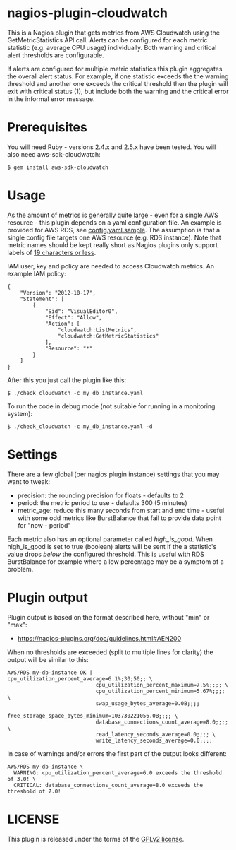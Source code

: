 # nagios-plugin-cloudwatch

This is a Nagios plugin that gets metrics from AWS Cloudwatch using the
GetMetricStatistics API call. Alerts can be configured for each metric
statistic (e.g. average CPU usage) individually. Both warning and critical
alert thresholds are configurable.

If alerts are configured for multiple metric statistics this plugin aggregates
the overall alert status. For example, if one statistic exceeds the the warning
threshold and another one exceeds the critical threshold then the plugin will
exit with critical status (1), but include both the warning and the critical
error in the informal error message.

# Prerequisites

You will need Ruby - versions 2.4.x and 2.5.x have been tested. You will also
need aws-sdk-cloudwatch:

    $ gem install aws-sdk-cloudwatch

# Usage

As the amount of metrics is generally quite large - even for a single AWS
resource - this plugin depends on a yaml configuration file. An example is
provided for AWS RDS, see [config.yaml.sample](config.yaml.sample). The
assumption is that a single config file targets one AWS resource (e.g. RDS
instance). Note that metric names should be kept really short as Nagios plugins
only support labels of [19 characters or less](https://nagios-plugins.org/doc/guidelines.html#AEN200).

IAM user, key and policy are needed to access Cloudwatch metrics. An
example IAM policy:

    {
        "Version": "2012-10-17",
        "Statement": [
            {
                "Sid": "VisualEditor0",
                "Effect": "Allow",
                "Action": [
                    "cloudwatch:ListMetrics",
                    "cloudwatch:GetMetricStatistics"
                ],
                "Resource": "*"
            }
        ]
    }

After this you just call the plugin like this:

    $ ./check_cloudwatch -c my_db_instance.yaml

To run the code in debug mode (not suitable for running in a monitoring
system):

    $ ./check_cloudwatch -c my_db_instance.yaml -d

# Settings

There are a few global (per nagios plugin instance) settings that you may want to tweak:

* precision: the rounding precision for floats - defaults to 2
* period: the metric period to use - defaults 300 (5 minutes)
* metric_age: reduce this many seconds from start and end time - useful with some odd metrics like BurstBalance that fail to provide data point for "now - period" 

Each metric also has an optional parameter called _high_is_good_. When
high_is_good is set to true (boolean) alerts will be sent if the a statistic's
value drops _below_ the configured threshold. This is useful with RDS
BurstBalance for example where a low percentage may be a symptom of a problem.

# Plugin output

Plugin output is based on the format described here, without "min" or "max":

* https://nagios-plugins.org/doc/guidelines.html#AEN200

When no thresholds are exceeded (split to multiple lines for clarity) the
output will be similar to this:

    AWS/RDS my-db-instance OK | cpu_utilization_percent_average=6.1%;30;50;; \
                                cpu_utilization_percent_maximum=7.5%;;;; \
                                cpu_utilization_percent_minimum=5.67%;;;; \
                                swap_usage_bytes_average=0.0B;;;;
                                free_storage_space_bytes_minimum=103730221056.0B;;;; \
                                database_connections_count_average=8.0;;;; \
                                read_latency_seconds_average=0.0;;;; \
                                write_latency_seconds_average=0.0;;;;

In case of warnings and/or errors the first part of the output looks different:

    AWS/RDS my-db-instance \
      WARNING: cpu_utilization_percent_average=6.0 exceeds the threshold of 3.0! \
      CRITICAL: database_connections_count_average=8.0 exceeds the threshold of 7.0!

# LICENSE

This plugin is released under the terms of the [GPLv2 license](LICENSE).

